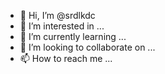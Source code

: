- 👋 Hi, I’m @srdlkdc
- 👀 I’m interested in ...
- 🌱 I’m currently learning ...
- 💞️ I’m looking to collaborate on ...
- 📫 How to reach me ...

<!---
srdlkdc/srdlkdc is a ✨ special ✨ repository because its `README.md` (this file) appears on your GitHub profile.
You can click the Preview link to take a look at your changes.
--->
